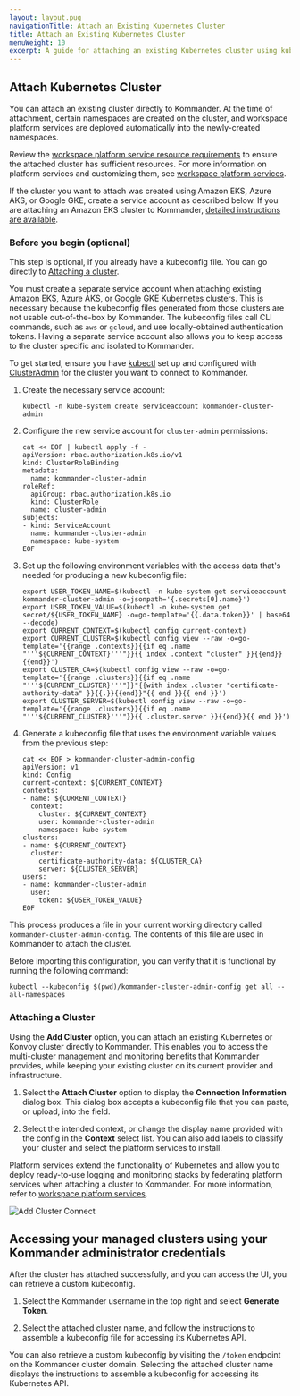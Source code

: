 ```yaml
---
layout: layout.pug
navigationTitle: Attach an Existing Kubernetes Cluster
title: Attach an Existing Kubernetes Cluster
menuWeight: 10
excerpt: A guide for attaching an existing Kubernetes cluster using kubeconfig
---
```


## Attach Kubernetes Cluster

You can attach an existing cluster directly to Kommander. At the time of attachment, certain namespaces are created on the cluster, and workspace platform services are deployed automatically into the newly-created namespaces.

Review the [workspace platform service resource requirements][platform_service_req] to ensure the attached cluster has sufficient resources. For more information on platform services and customizing them, see [workspace platform services][workspace_platform_services].

If the cluster you want to attach was created using Amazon EKS, Azure AKS, or Google GKE, create a service account as described below. If you are attaching an Amazon EKS cluster to Kommander, [detailed instructions are available][attach_eks_cluster].

### Before you begin (optional)

This step is optional, if you already have a kubeconfig file. You can go directly to [Attaching a cluster](#attaching-a-cluster).

You must create a separate service account when attaching existing Amazon EKS, Azure AKS, or Google GKE Kubernetes clusters. This is necessary because the kubeconfig files generated from those clusters are not usable out-of-the-box by Kommander. The kubeconfig files call CLI commands, such as `aws` or `gcloud`, and use locally-obtained authentication tokens. Having a separate service account also allows you to keep access to the cluster specific and isolated to Kommander.

To get started, ensure you have [kubectl][kubectl] set up and configured with [ClusterAdmin][clusteradmin] for the cluster you want to connect to Kommander.

1.  Create the necessary service account:

    ```shell
    kubectl -n kube-system create serviceaccount kommander-cluster-admin
    ```

1.  Configure the new service account for `cluster-admin` permissions:

    ```shell
    cat << EOF | kubectl apply -f -
    apiVersion: rbac.authorization.k8s.io/v1
    kind: ClusterRoleBinding
    metadata:
      name: kommander-cluster-admin
    roleRef:
      apiGroup: rbac.authorization.k8s.io
      kind: ClusterRole
      name: cluster-admin
    subjects:
    - kind: ServiceAccount
      name: kommander-cluster-admin
      namespace: kube-system
    EOF
    ```

1.  Set up the following environment variables with the access data that's needed for producing a new kubeconfig file:

    ```shell
    export USER_TOKEN_NAME=$(kubectl -n kube-system get serviceaccount kommander-cluster-admin -o=jsonpath='{.secrets[0].name}')
    export USER_TOKEN_VALUE=$(kubectl -n kube-system get secret/${USER_TOKEN_NAME} -o=go-template='{{.data.token}}' | base64 --decode)
    export CURRENT_CONTEXT=$(kubectl config current-context)
    export CURRENT_CLUSTER=$(kubectl config view --raw -o=go-template='{{range .contexts}}{{if eq .name "'''${CURRENT_CONTEXT}'''"}}{{ index .context "cluster" }}{{end}}{{end}}')
    export CLUSTER_CA=$(kubectl config view --raw -o=go-template='{{range .clusters}}{{if eq .name "'''${CURRENT_CLUSTER}'''"}}"{{with index .cluster "certificate-authority-data" }}{{.}}{{end}}"{{ end }}{{ end }}')
    export CLUSTER_SERVER=$(kubectl config view --raw -o=go-template='{{range .clusters}}{{if eq .name "'''${CURRENT_CLUSTER}'''"}}{{ .cluster.server }}{{end}}{{ end }}')
    ```

1.  Generate a kubeconfig file that uses the environment variable values from the previous step:

    ```shell
    cat << EOF > kommander-cluster-admin-config
    apiVersion: v1
    kind: Config
    current-context: ${CURRENT_CONTEXT}
    contexts:
    - name: ${CURRENT_CONTEXT}
      context:
        cluster: ${CURRENT_CONTEXT}
        user: kommander-cluster-admin
        namespace: kube-system
    clusters:
    - name: ${CURRENT_CONTEXT}
      cluster:
        certificate-authority-data: ${CLUSTER_CA}
        server: ${CLUSTER_SERVER}
    users:
    - name: kommander-cluster-admin
      user:
        token: ${USER_TOKEN_VALUE}
    EOF
    ```

This process produces a file in your current working directory called `kommander-cluster-admin-config`. The contents of this file are used in Kommander to attach the cluster.

Before importing this configuration, you can verify that it is functional by running the following command:

```shell
kubectl --kubeconfig $(pwd)/kommander-cluster-admin-config get all --all-namespaces
```

### Attaching a Cluster

Using the **Add Cluster** option, you can attach an existing Kubernetes or Konvoy cluster directly to Kommander. This enables you to access the multi-cluster management and monitoring benefits that Kommander provides, while keeping your existing cluster on its current provider and infrastructure.

1.  Select the **Attach Cluster** option to display the **Connection Information** dialog box. This dialog box accepts a kubeconfig file that you can paste, or upload, into the field.

1.  Select the intended context, or change the display name provided with the config in the **Context** select list. You can also add labels to classify your cluster and select the platform services to install.

Platform services extend the functionality of Kubernetes and allow you to deploy ready-to-use logging and monitoring stacks by federating platform services when attaching a cluster to Kommander. For more information, refer to [workspace platform services][workspace_platform_services].

![Add Cluster Connect](/dkp/kommander/2.0/img/add-cluster-connect.png)

## Accessing your managed clusters using your Kommander administrator credentials

After the cluster has attached successfully, and you can access the UI, you can retrieve a custom kubeconfig.

1.  Select the Kommander username in the top right and select **Generate Token**.

1.  Select the attached cluster name, and follow the instructions to assemble a kubeconfig file for accessing its Kubernetes API.

You can also retrieve a custom kubeconfig by visiting the `/token` endpoint on the Kommander cluster domain. Selecting the attached cluster name displays the instructions to assemble a kubeconfig for accessing its Kubernetes API.

[clusteradmin]: https://kubernetes.io/docs/concepts/cluster-administration/cluster-administration-overview/
[kubectl]: https://kubernetes.io/docs/tasks/tools/install-kubectl/
[workspace_platform_services]: /dkp/kommander/2.0/workspaces/workspace-platform-services/
[platform_service_req]: /dkp/kommander/2.0/workspaces/platform-service-requirements/
[attach_eks_cluster]: /dkp/kommander/2.0/clusters/attach-cluster/attach-eks-cluster/
